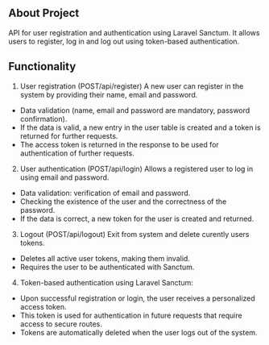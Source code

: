 ## About Project

API for user registration and authentication using Laravel Sanctum. It allows users to register, log in and log out using token-based authentication.


## Functionality

1. User registration (POST/api/register)
A new user can register in the system by providing their name, email and password.

- Data validation (name, email and password are mandatory, password confirmation).
- If the data is valid, a new entry in the user table is created and a token is returned for further requests.
- The access token is returned in the response to be used for authentication of further requests.

2. User authentication (POST/api/login)
Allows a registered user to log in using email and password.

- Data validation: verification of email and password.
- Checking the existence of the user and the correctness of the password.
- If the data is correct, a new token for the user is created and returned.

3. Logout (POST/api/logout)
Exit from system and delete curently users tokens.

- Deletes all active user tokens, making them invalid.
- Requires the user to be authenticated with Sanctum.

4. Token-based authentication using Laravel Sanctum:
- Upon successful registration or login, the user receives a personalized access token.
- This token is used for authentication in future requests that require access to secure routes.
- Tokens are automatically deleted when the user logs out of the system.